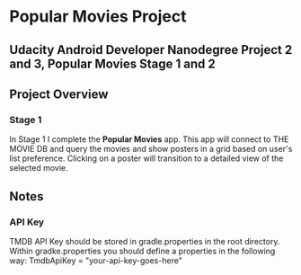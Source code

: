 # Popular Movies Project

## Udacity Android Developer Nanodegree Project 2 and 3, Popular Movies Stage 1 and 2

## Project Overview
### Stage 1
In Stage 1 I complete the **Popular Movies** app. This
app will connect to THE MOVIE DB and query the movies and
show posters in a grid based on user's list preference.
Clicking on a poster will transition to a detailed view
of the selected movie.

## Notes
### API Key
TMDB API Key should be stored in gradle.properties in the root directory. Within gradke.properties
you should define a properties in the following way:
TmdbApiKey = "your-api-key-goes-here"